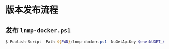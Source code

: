 # 版本发布流程

## 发布 `lnmp-docker.ps1`

```powershell
$ Publish-Script -Path ${PWD}/lnmp-docker.ps1 -NuGetApiKey $env:NUGET_API_KEY -Force
```
